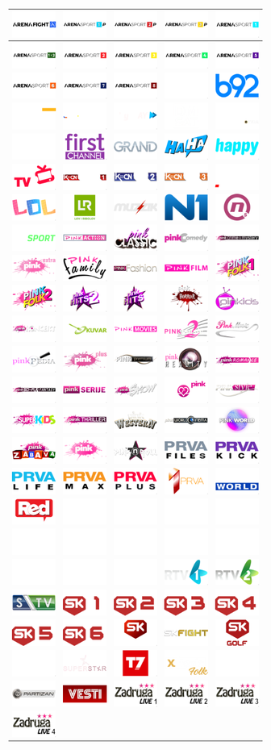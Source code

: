 | ![](https://raw.githubusercontent.com/RevGear/logo/master/Countries/RS/Arena-Fight.png) | ![](https://raw.githubusercontent.com/RevGear/logo/master/Countries/RS/Arena-Premium-1.png) | ![](https://raw.githubusercontent.com/RevGear/logo/master/Countries/RS/Arena-Premium-2.png) | ![](https://raw.githubusercontent.com/RevGear/logo/master/Countries/RS/Arena-Premium-3.png) | ![](https://raw.githubusercontent.com/RevGear/logo/master/Countries/RS/Arena-Sport-1.png) | 
|:---:|:---:|:---:|:---:|:---:| 
| ![](https://raw.githubusercontent.com/RevGear/logo/master/Countries/RS/Arena-Sport-1x2.png) | ![](https://raw.githubusercontent.com/RevGear/logo/master/Countries/RS/Arena-Sport-2.png) | ![](https://raw.githubusercontent.com/RevGear/logo/master/Countries/RS/Arena-Sport-3.png) | ![](https://raw.githubusercontent.com/RevGear/logo/master/Countries/RS/Arena-Sport-4.png) | ![](https://raw.githubusercontent.com/RevGear/logo/master/Countries/RS/Arena-Sport-5.png) | 
| ![](https://raw.githubusercontent.com/RevGear/logo/master/Countries/RS/Arena-Sport-6.png) | ![](https://raw.githubusercontent.com/RevGear/logo/master/Countries/RS/Arena-Sport-7.png) | ![](https://raw.githubusercontent.com/RevGear/logo/master/Countries/RS/Arena-Sport-8.png) | ![](https://raw.githubusercontent.com/RevGear/logo/master/Countries/RS/Arta.png) | ![](https://raw.githubusercontent.com/RevGear/logo/master/Countries/RS/B92.png) | 
| ![](https://raw.githubusercontent.com/RevGear/logo/master/Countries/RS/Balkan-Trip.png) | ![](https://raw.githubusercontent.com/RevGear/logo/master/Countries/RS/Cinemania.png) | ![](https://raw.githubusercontent.com/RevGear/logo/master/Countries/RS/City-Play.png) | ![](https://raw.githubusercontent.com/RevGear/logo/master/Countries/RS/DM-Sat.png) | ![](https://raw.githubusercontent.com/RevGear/logo/master/Countries/RS/Film-Klub-Extra.png) | 
| ![](https://raw.githubusercontent.com/RevGear/logo/master/Countries/RS/Film-Klub.png) | ![](https://raw.githubusercontent.com/RevGear/logo/master/Countries/RS/First-Channel.png) | ![](https://raw.githubusercontent.com/RevGear/logo/master/Countries/RS/Grand.png) | ![](https://raw.githubusercontent.com/RevGear/logo/master/Countries/RS/Ha-Ha.png) | ![](https://raw.githubusercontent.com/RevGear/logo/master/Countries/RS/Happy.png) | 
| ![](https://raw.githubusercontent.com/RevGear/logo/master/Countries/RS/IDJ-TV.png) | ![](https://raw.githubusercontent.com/RevGear/logo/master/Countries/RS/KCN-1.png) | ![](https://raw.githubusercontent.com/RevGear/logo/master/Countries/RS/KCN-2.png) | ![](https://raw.githubusercontent.com/RevGear/logo/master/Countries/RS/KCN-3.png) | ![](https://raw.githubusercontent.com/RevGear/logo/master/Countries/RS/Kurir-TV.png) | 
| ![](https://raw.githubusercontent.com/RevGear/logo/master/Countries/RS/Lol.png) | ![](https://raw.githubusercontent.com/RevGear/logo/master/Countries/RS/Loviribolov.png) | ![](https://raw.githubusercontent.com/RevGear/logo/master/Countries/RS/Muzzik.png) | ![](https://raw.githubusercontent.com/RevGear/logo/master/Countries/RS/N1.png) | ![](https://raw.githubusercontent.com/RevGear/logo/master/Countries/RS/Nova-S.png) | 
| ![](https://raw.githubusercontent.com/RevGear/logo/master/Countries/RS/Nova-Sport.png) | ![](https://raw.githubusercontent.com/RevGear/logo/master/Countries/RS/Pink-Action.png) | ![](https://raw.githubusercontent.com/RevGear/logo/master/Countries/RS/Pink-Classic.png) | ![](https://raw.githubusercontent.com/RevGear/logo/master/Countries/RS/Pink-Comedy.png) | ![](https://raw.githubusercontent.com/RevGear/logo/master/Countries/RS/Pink-Crime-Mystery.png) | 
| ![](https://raw.githubusercontent.com/RevGear/logo/master/Countries/RS/Pink-Extra.png) | ![](https://raw.githubusercontent.com/RevGear/logo/master/Countries/RS/Pink-Family.png) | ![](https://raw.githubusercontent.com/RevGear/logo/master/Countries/RS/Pink-Fashion.png) | ![](https://raw.githubusercontent.com/RevGear/logo/master/Countries/RS/Pink-Film.png) | ![](https://raw.githubusercontent.com/RevGear/logo/master/Countries/RS/Pink-Folk-1.png) | 
| ![](https://raw.githubusercontent.com/RevGear/logo/master/Countries/RS/Pink-Folk-2.png) | ![](https://raw.githubusercontent.com/RevGear/logo/master/Countries/RS/Pink-Hits-2.png) | ![](https://raw.githubusercontent.com/RevGear/logo/master/Countries/RS/Pink-Hits.png) | ![](https://raw.githubusercontent.com/RevGear/logo/master/Countries/RS/Pink-Horror.png) | ![](https://raw.githubusercontent.com/RevGear/logo/master/Countries/RS/Pink-Kids.png) | 
| ![](https://raw.githubusercontent.com/RevGear/logo/master/Countries/RS/Pink-Koncert.png) | ![](https://raw.githubusercontent.com/RevGear/logo/master/Countries/RS/Pink-Kuvar.png) | ![](https://raw.githubusercontent.com/RevGear/logo/master/Countries/RS/Pink-Movies.png) | ![](https://raw.githubusercontent.com/RevGear/logo/master/Countries/RS/Pink-Music-2.png) | ![](https://raw.githubusercontent.com/RevGear/logo/master/Countries/RS/Pink-Music.png) | 
| ![](https://raw.githubusercontent.com/RevGear/logo/master/Countries/RS/Pink-Pedia.png) | ![](https://raw.githubusercontent.com/RevGear/logo/master/Countries/RS/Pink-Plus.png) | ![](https://raw.githubusercontent.com/RevGear/logo/master/Countries/RS/Pink-Premium.png) | ![](https://raw.githubusercontent.com/RevGear/logo/master/Countries/RS/Pink-Reality.png) | ![](https://raw.githubusercontent.com/RevGear/logo/master/Countries/RS/Pink-Romance.png) | 
| ![](https://raw.githubusercontent.com/RevGear/logo/master/Countries/RS/Pink-Sci-Fi-Fantasy.png) | ![](https://raw.githubusercontent.com/RevGear/logo/master/Countries/RS/Pink-Serije.png) | ![](https://raw.githubusercontent.com/RevGear/logo/master/Countries/RS/Pink-Show.png) | ![](https://raw.githubusercontent.com/RevGear/logo/master/Countries/RS/Pink-Soap.png) | ![](https://raw.githubusercontent.com/RevGear/logo/master/Countries/RS/Pink-Style.png) | 
| ![](https://raw.githubusercontent.com/RevGear/logo/master/Countries/RS/Pink-Super-Kids.png) | ![](https://raw.githubusercontent.com/RevGear/logo/master/Countries/RS/Pink-Thriller.png) | ![](https://raw.githubusercontent.com/RevGear/logo/master/Countries/RS/Pink-Western.png) | ![](https://raw.githubusercontent.com/RevGear/logo/master/Countries/RS/Pink-World-Cinema.png) | ![](https://raw.githubusercontent.com/RevGear/logo/master/Countries/RS/Pink-World.png) | 
| ![](https://raw.githubusercontent.com/RevGear/logo/master/Countries/RS/Pink-Zabava.png) | ![](https://raw.githubusercontent.com/RevGear/logo/master/Countries/RS/Pink.png) | ![](https://raw.githubusercontent.com/RevGear/logo/master/Countries/RS/Pinkn-Roll.png) | ![](https://raw.githubusercontent.com/RevGear/logo/master/Countries/RS/Prva-Files.png) | ![](https://raw.githubusercontent.com/RevGear/logo/master/Countries/RS/Prva-Kick.png) | 
| ![](https://raw.githubusercontent.com/RevGear/logo/master/Countries/RS/Prva-Life.png) | ![](https://raw.githubusercontent.com/RevGear/logo/master/Countries/RS/Prva-Max.png) | ![](https://raw.githubusercontent.com/RevGear/logo/master/Countries/RS/Prva-Plus.png) | ![](https://raw.githubusercontent.com/RevGear/logo/master/Countries/RS/Prva-Srpska-TV.png) | ![](https://raw.githubusercontent.com/RevGear/logo/master/Countries/RS/Prva-World.png) | 
| ![](https://raw.githubusercontent.com/RevGear/logo/master/Countries/RS/Red-TV.png) | ![](https://raw.githubusercontent.com/RevGear/logo/master/Countries/RS/RTS-1.png) | ![](https://raw.githubusercontent.com/RevGear/logo/master/Countries/RS/RTS-2.png) | ![](https://raw.githubusercontent.com/RevGear/logo/master/Countries/RS/RTS-3.png) | ![](https://raw.githubusercontent.com/RevGear/logo/master/Countries/RS/RTS-Drama.png) | 
| ![](https://raw.githubusercontent.com/RevGear/logo/master/Countries/RS/RTS-Klasika.png) | ![](https://raw.githubusercontent.com/RevGear/logo/master/Countries/RS/RTS-Kolo.png) | ![](https://raw.githubusercontent.com/RevGear/logo/master/Countries/RS/RTS-Muzika.png) | ![](https://raw.githubusercontent.com/RevGear/logo/master/Countries/RS/RTS-Nauka.png) | ![](https://raw.githubusercontent.com/RevGear/logo/master/Countries/RS/RTS-Poletarac.png) | 
| ![](https://raw.githubusercontent.com/RevGear/logo/master/Countries/RS/RTS-Svet.png) | ![](https://raw.githubusercontent.com/RevGear/logo/master/Countries/RS/RTS-Trezor.png) | ![](https://raw.githubusercontent.com/RevGear/logo/master/Countries/RS/RTS-Zivot.png) | ![](https://raw.githubusercontent.com/RevGear/logo/master/Countries/RS/RTV-1.png) | ![](https://raw.githubusercontent.com/RevGear/logo/master/Countries/RS/RTV-2.png) | 
| ![](https://raw.githubusercontent.com/RevGear/logo/master/Countries/RS/Sandzak-TV.png) | ![](https://raw.githubusercontent.com/RevGear/logo/master/Countries/RS/Sport-Klub-1.png) | ![](https://raw.githubusercontent.com/RevGear/logo/master/Countries/RS/Sport-Klub-2.png) | ![](https://raw.githubusercontent.com/RevGear/logo/master/Countries/RS/Sport-Klub-3.png) | ![](https://raw.githubusercontent.com/RevGear/logo/master/Countries/RS/Sport-Klub-4.png) | 
| ![](https://raw.githubusercontent.com/RevGear/logo/master/Countries/RS/Sport-Klub-5.png) | ![](https://raw.githubusercontent.com/RevGear/logo/master/Countries/RS/Sport-Klub-6.png) | ![](https://raw.githubusercontent.com/RevGear/logo/master/Countries/RS/Sport-Klub-Esports.png) | ![](https://raw.githubusercontent.com/RevGear/logo/master/Countries/RS/Sport-Klub-Fight.png) | ![](https://raw.githubusercontent.com/RevGear/logo/master/Countries/RS/Sport-Klub-Golf.png) | 
| ![](https://raw.githubusercontent.com/RevGear/logo/master/Countries/RS/Studio-B.png) | ![](https://raw.githubusercontent.com/RevGear/logo/master/Countries/RS/Superstar-TV.png) | ![](https://raw.githubusercontent.com/RevGear/logo/master/Countries/RS/T7.png) | ![](https://raw.githubusercontent.com/RevGear/logo/master/Countries/RS/Toxic-Folk.png) | ![](https://raw.githubusercontent.com/RevGear/logo/master/Countries/RS/Toxic-TV.png) | 
| ![](https://raw.githubusercontent.com/RevGear/logo/master/Countries/RS/TV-Partizan.png) | ![](https://raw.githubusercontent.com/RevGear/logo/master/Countries/RS/Vesti.png) | ![](https://raw.githubusercontent.com/RevGear/logo/master/Countries/RS/Zadruga-1.png) | ![](https://raw.githubusercontent.com/RevGear/logo/master/Countries/RS/Zadruga-2.png) | ![](https://raw.githubusercontent.com/RevGear/logo/master/Countries/RS/Zadruga-3.png) | 
| ![](https://raw.githubusercontent.com/RevGear/logo/master/Countries/RS/Zadruga-4.png)  | 
